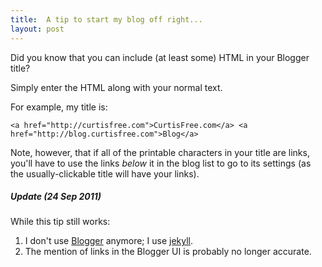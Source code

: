 ```yaml
---
title:  A tip to start my blog off right...
layout: post
---
```

Did you know that you can include (at least some) HTML in your Blogger title?

Simply enter the HTML along with your normal text.

For example, my title is:

    <a href="http://curtisfree.com">CurtisFree.com</a> <a href="http://blog.curtisfree.com">Blog</a>

Note, however, that if all of the printable characters in your title are links, you'll have to
use the links _below_ it in the blog list to go to its settings (as the usually-clickable title
will have your links).

##### _Update (24 Sep 2011)_

While this tip still works:

  1. I don't use [Blogger][blogger] anymore; I use [jekyll][jekyll].
  2. The mention of links in the Blogger UI is probably no longer accurate.

[blogger]: http://blogger.com
[jekyll]:  http://jekyllrb.com
